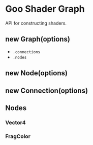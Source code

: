 # Goo Shader Graph

API for constructing shaders.

## new Graph(options)

* ```.connections```
* ```.nodes```

## new Node(options)

## new Connection(options)

## Nodes

### Vector4

### FragColor
